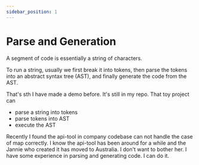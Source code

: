 ```yaml
---
sidebar_position: 1
---
```


# Parse and Generation

A segment of code is essentially a string of characters.

To run a string, usually we first break it into tokens, then parse the tokens into an abstract syntax tree (AST), and finally generate the code from the AST.

That's sth I have made a demo before. It's still in my repo. That toy project can

- parse a string into tokens
- parse tokens into AST
- execute the AST

Recently I found the api-tool in company codebase can not handle the case of map correctly. I know the api-tool has been around for a while and the Jannie who created it has moved to Australia. I don't want to bother her. I have some experience in parsing and generating code. I can do it.
